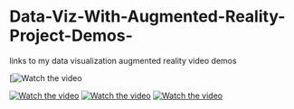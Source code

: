 # Data-Viz-With-Augmented-Reality-Project-Demos-
links to my data visualization augmented reality video demos

[![Watch the video](https://youtube.com/shorts/aps6Y-KgczI?si=QbouE-mabqw7lV5i)

[![Watch the video](https://img.youtube.com/vi/kj8tagckTfE/0.jpg)](https://www.youtube.com/shorts/kj8tagckTfE)
[![Watch the video](https://img.youtube.com/vi/S5pJJluI0-A/0.jpg)](https://www.youtube.com/shorts/S5pJJluI0-A)
[![Watch the video](https://img.youtube.com/vi/c9XvBX4CAXo/0.jpg)](https://www.youtube.com/watch?v=c9XvBX4CAXo)
